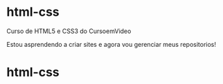 # html-css

Curso de HTML5 e CSS3 do CursoemVideo

Estou asprendendo a criar sites e agora vou gerenciar meus repositorios!
# html-css

